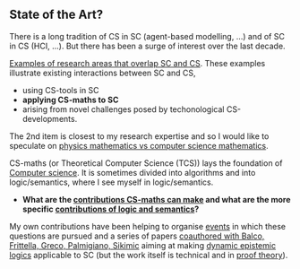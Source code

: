 ## State of the Art?

There is a long tradition of CS in SC (agent-based modelling, ...) and of SC in CS (HCI, ...). But there has been a surge of interest over the last decade.

[Examples of research areas that overlap SC and CS](existing-research-areas.md). These examples illustrate existing interactions between SC and CS, 
  - using CS-tools in SC
  - **applying CS-maths to SC**
  - arising from novel challenges posed by techonological CS-developments. 
  
The 2nd item is closest to my research expertise and so I would like to speculate on [physics mathematics vs computer science mathematics](physics-maths-vs-CS-maths.md).

CS-maths (or Theoretical Computer Science (TCS)) lays the foundation of [Computer science](computer-science.md). It is sometimes divided into algorithms and into logic/semantics, where I see myself in logic/semantics.

* **What are the [contributions CS-maths can make](contributions-of-CS-maths.md) and what are the more specific [contributions of logic and semantics](logic-and-semantics.md)?**

My own contributions have been helping to organise [events](track-record.md) in which these questions are pursued and a series of papers [coauthored with Balco, Frittella, Greco, Palmigiano, Sikimic](http://www.cs.le.ac.uk/people/akurz/works.html) aiming at making [dynamic epistemic logics](http://www.iep.utm.edu/de-logic/) applicable to SC (but the work itself is technical and in [proof theory](https://en.wikipedia.org/wiki/Proof_theory)).

